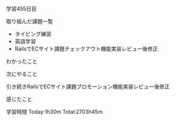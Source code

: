学習455日目

取り組んだ課題一覧

- タイピング練習
- 英語学習
- RailsでECサイト課題チェックアウト機能実装レビュー後修正

わかったこと

次にやること

引き続きRailsでECサイト課題プロモーション機能実装レビュー後修正

感じたこと

学習時間 Today:1h30m Total:2703h45m